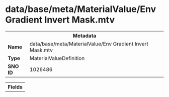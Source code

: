 <h1>data/base/meta/MaterialValue/Env Gradient Invert Mask.mtv</h1><table><tr><th colspan="100%">Metadata</th></tr><tr><td><b>Name</b></td><td>data/base/meta/MaterialValue/Env Gradient Invert Mask.mtv</td></tr><tr><td><b>Type</b></td><td>MaterialValueDefinition</td></tr><tr><td><b>SNO ID</b></td><td>1026486</td></tr></table>

<table><tr><th colspan="100%">Fields</th></tr></table>

